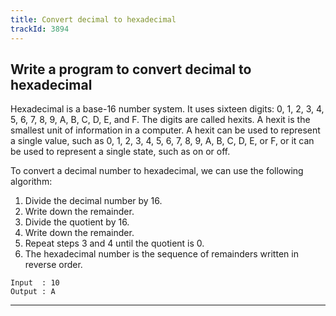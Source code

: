 ```yaml
---
title: Convert decimal to hexadecimal
trackId: 3894
---
```


## Write a program to convert decimal to hexadecimal

Hexadecimal is a base-16 number system. It uses sixteen digits: 0, 1, 2, 3, 4, 5, 6, 7, 8, 9, A, B, C, D, E, and F. The digits are called hexits. A hexit is the smallest unit of information in a computer. A hexit can be used to represent a single value, such as 0, 1, 2, 3, 4, 5, 6, 7, 8, 9, A, B, C, D, E, or F, or it can be used to represent a single state, such as on or off.

To convert a decimal number to hexadecimal, we can use the following algorithm:

1. Divide the decimal number by 16.
2. Write down the remainder.
3. Divide the quotient by 16.
4. Write down the remainder.
5. Repeat steps 3 and 4 until the quotient is 0.
6. The hexadecimal number is the sequence of remainders written in reverse order.

```
Input  : 10
Output : A
```

---
